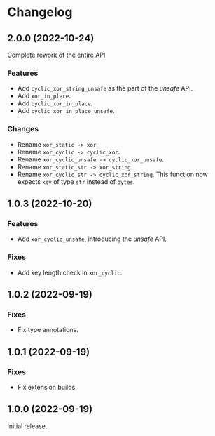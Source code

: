 # Changelog

<!-- changelogging: start -->

## 2.0.0 (2022-10-24)

Complete rework of the entire API.

### Features

- Add `cyclic_xor_string_unsafe` as the part of the *unsafe* API.
- Add `xor_in_place`.
- Add `cyclic_xor_in_place`.
- Add `cyclic_xor_in_place_unsafe`.

### Changes

- Rename `xor_static -> xor`.
- Rename `xor_cyclic -> cyclic_xor`.
- Rename `xor_cyclic_unsafe -> cyclic_xor_unsafe`.
- Rename `xor_static_str -> xor_string`.
- Rename `xor_cyclic_str -> cyclic_xor_string`.
  This function now expects `key` of type `str` instead of `bytes`.

## 1.0.3 (2022-10-20)

### Features

- Add `xor_cyclic_unsafe`, introducing the *unsafe* API.

### Fixes

- Add key length check in `xor_cyclic`.

## 1.0.2 (2022-09-19)

### Fixes

- Fix type annotations.

## 1.0.1 (2022-09-19)

### Fixes

- Fix extension builds.

## 1.0.0 (2022-09-19)

Initial release.
